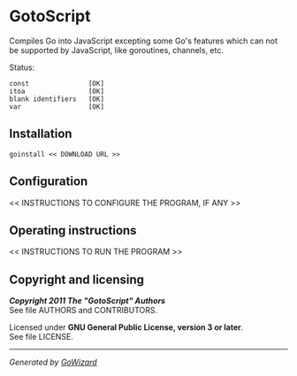 GotoScript
==========

Compiles Go into JavaScript excepting some Go's features which can not be
supported by JavaScript, like goroutines, channels, etc.

Status:

	const				[OK]
	itoa				[OK]
	blank identifiers	[OK]
	var					[OK]


## Installation

	goinstall << DOWNLOAD URL >>


## Configuration

<< INSTRUCTIONS TO CONFIGURE THE PROGRAM, IF ANY >>


## Operating instructions

<< INSTRUCTIONS TO RUN THE PROGRAM >>


## Copyright and licensing

***Copyright 2011  The "GotoScript" Authors***  
See file AUTHORS and CONTRIBUTORS.

Licensed under **GNU General Public License, version 3 or later**.  
See file LICENSE.


* * *
*Generated by [GoWizard](https://github.com/kless/GoWizard)*

